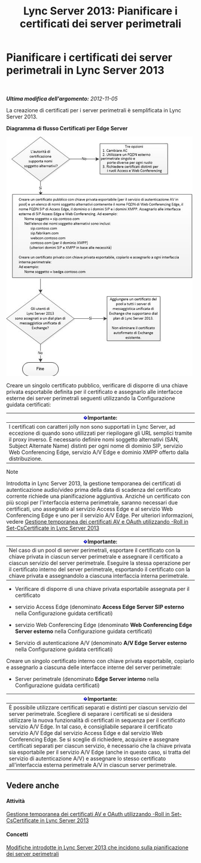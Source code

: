 ﻿---
title: 'Lync Server 2013: Pianificare i certificati dei server perimetrali'
TOCTitle: Pianificare i certificati dei server perimetrali
ms:assetid: f1dfe220-2398-4ac8-ba4c-206c8c0cbc50
ms:mtpsurl: https://technet.microsoft.com/it-it/library/Gg413010(v=OCS.15)
ms:contentKeyID: 49302432
ms.date: 08/24/2015
mtps_version: v=OCS.15
ms.translationtype: HT
---

# Pianificare i certificati dei server perimetrali in Lync Server 2013

 

_**Ultima modifica dell'argomento:** 2012-11-05_

La creazione di certificati per i server perimetrali è semplificata in Lync Server 2013.

**Diagramma di flusso Certificati per Edge Server**

![Diagramma di flusso per i certificati](images/Gg413010.a5fc20db-7ced-4364-b577-6a709a8367cd(OCS.15).jpg "Diagramma di flusso per i certificati")

Creare un singolo certificato pubblico, verificare di disporre di una chiave privata esportabile definita per il certificato e assegnarlo alle interfacce esterne dei server perimetrali seguenti utilizzando la Configurazione guidata certificati:

<table>
<thead>
<tr class="header">
<th><img src="images/Gg412908.important(OCS.15).gif" title="important" alt="important" />Importante:</th>
</tr>
</thead>
<tbody>
<tr class="odd">
<td>I certificati con caratteri jolly non sono supportati in Lync Server, ad eccezione di quando sono utilizzati per riepilogare gli URL semplici tramite il proxy inverso. È necessario definire nomi soggetto alternativi (SAN, Subject Alternate Name) distinti per ogni nome di dominio SIP, servizio Web Conferencing Edge, servizio A/V Edge e dominio XMPP offerto dalla distribuzione.</td>
</tr>
</tbody>
</table>



> [!NOTE]
> Introdotta in Lync Server 2013, la gestione temporanea dei certificati di autenticazione audio/video prima della data di scadenza del certificato corrente richiede una pianificazione aggiuntiva. Anziché un certificato con più scopi per l'interfaccia esterna perimetrale, saranno necessari due certificati, uno assegnato al servizio Access Edge e al servizio Web Conferencing Edge e uno per il servizio A/V Edge. Per ulteriori informazioni, vedere <A href="lync-server-2013-staging-av-and-oauth-certificates-using-roll-in-https://docs.microsoft.com/en-us/powershell/module/skype/Set-CsCertificate">Gestione temporanea dei certificati AV e OAuth utilizzando -Roll in Set-CsCertificate in Lync Server 2013</A>



<table>
<thead>
<tr class="header">
<th><img src="images/Gg412908.important(OCS.15).gif" title="important" alt="important" />Importante:</th>
</tr>
</thead>
<tbody>
<tr class="odd">
<td>Nel caso di un pool di server perimetrali, esportare il certificato con la chiave privata in ciascun server perimetrale e assegnare il certificato a ciascun servizio del server perimetrale. Eseguire la stessa operazione per il certificato interno del server perimetrale, esportando il certificato con la chiave privata e assegnandolo a ciascuna interfaccia interna perimetrale.</td>
</tr>
</tbody>
</table>


  - Verificare di disporre di una chiave privata esportabile assegnata per il certificato

  - servizio Access Edge (denominato **Access Edge Server SIP esterno** nella Configurazione guidata certificati)

  - servizio Web Conferencing Edge (denominato **Web Conferencing Edge Server esterno** nella Configurazione guidata certificati)

  - Servizio di autenticazione A/V (denominato **A/V Edge Server esterno** nella Configurazione guidata certificati)

Creare un singolo certificato interno con chiave privata esportabile, copiarlo e assegnarlo a ciascuna delle interfacce interne del server perimetrale:

  - Server perimetrale (denominato **Edge Server interno** nella Configurazione guidata certificati)

<table>
<thead>
<tr class="header">
<th><img src="images/Gg412908.important(OCS.15).gif" title="important" alt="important" />Importante:</th>
</tr>
</thead>
<tbody>
<tr class="odd">
<td>È possibile utilizzare certificati separati e distinti per ciascun servizio del server perimetrale. Scegliere di separare i certificati se si desidera utilizzare la nuova funzionalità di certificati in sequenza per il certificato servizio A/V Edge. In tal caso, è consigliabile separare il certificato servizio A/V Edge dal servizio Access Edge e dal servizio Web Conferencing Edge. Se si sceglie di richiedere, acquisire e assegnare certificati separati per ciascun servizio, è necessario che la chiave privata sia esportabile per il servizio A/V Edge (anche in questo caso, si tratta del servizio di autenticazione A/V) e assegnare lo stesso certificato all'interfaccia esterna perimetrale A/V in ciascun server perimetrale.</td>
</tr>
</tbody>
</table>


## Vedere anche

#### Attività

[Gestione temporanea dei certificati AV e OAuth utilizzando -Roll in Set-CsCertificate in Lync Server 2013](lync-server-2013-staging-av-and-oauth-certificates-using-roll-in-https://docs.microsoft.com/en-us/powershell/module/skype/Set-CsCertificate)  

#### Concetti

[Modifiche introdotte in Lync Server 2013 che incidono sulla pianificazione dei server perimetrali](lync-server-2013-changes-in-lync-server-that-affect-edge-server-planning.md)

